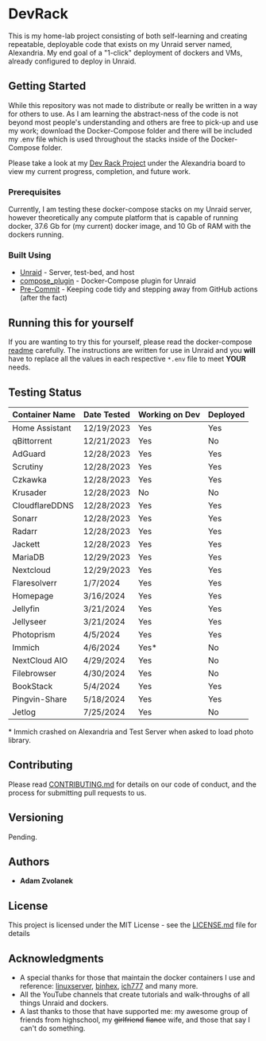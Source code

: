 # DevRack

This is my home-lab project consisting of both self-learning and creating repeatable, deployable code that exists on my Unraid server named, Alexandria. My end goal of a "1-click" deployment of dockers and VMs, already configured to deploy in Unraid.

## Getting Started

While this repository was not made to distribute or really be written in a way for others to use. As I am learning the abstract-ness of the code is not beyond most people's understanding and others are free to pick-up and use my work; download the Docker-Compose folder and there will be included my .env file which is used throughout the stacks inside of the Docker-Compose folder.

Please take a look at my [Dev Rack Project](https://github.com/users/adamzvolanek/projects/1) under the Alexandria board to view my current progress, completion, and future work.

### Prerequisites

Currently, I am testing these docker-compose stacks on my Unraid server, however theoretically any compute platform that is capable of running docker, 37.6 Gb for (my current) docker image, and 10 Gb of RAM with the dockers running.

### Built Using

* [Unraid](https://unraid.net/) - Server, test-bed, and host
* [compose_plugin](https://github.com/dcflachs/compose_plugin) - Docker-Compose plugin for Unraid
* [Pre-Commit](https://pre-commit.com/) - Keeping code tidy and stepping away from GitHub actions (after the fact)

## Running this for yourself

If you are wanting to try this for yourself, please read the docker-compose [readme](/docker-compose/README.md) carefully. The instructions are written for use in Unraid and you **will** have to replace all the values in each respective `*.env` file to meet **YOUR** needs.

## Testing Status

| Container Name | Date Tested | Working on Dev | Deployed |
| --------| -------- | -------- | -------- |
| Home Assistant | 12/19/2023 | Yes | Yes |
| qBittorrent | 12/21/2023 | Yes | No |
| AdGuard | 12/28/2023 | Yes | Yes |
| Scrutiny | 12/28/2023 | Yes | Yes |
| Czkawka | 12/28/2023 | Yes | Yes |
| Krusader | 12/28/2023 | No | No |
| CloudflareDDNS | 12/28/2023 | Yes | Yes |
| Sonarr | 12/28/2023 | Yes | Yes |
| Radarr | 12/28/2023 | Yes | Yes |
| Jackett | 12/28/2023 | Yes | Yes |
| MariaDB | 12/29/2023 | Yes | Yes |
| Nextcloud | 12/29/2023 | Yes | Yes |
| Flaresolverr | 1/7/2024 | Yes | Yes |
| Homepage | 3/16/2024 | Yes | Yes |
| Jellyfin | 3/21/2024 | Yes | Yes |
| Jellyseer | 3/21/2024 | Yes | Yes |
| Photoprism | 4/5/2024 | Yes | Yes |
| Immich | 4/6/2024 | Yes* | No |
| NextCloud AIO | 4/29/2024 | Yes | No |
| Filebrowser | 4/30/2024 | Yes | No |
| BookStack | 5/4/2024 | Yes | Yes |
| Pingvin-Share | 5/18/2024 | Yes | Yes |
| Jetlog | 7/25/2024 | Yes | No |

\* Immich crashed on Alexandria and Test Server when asked to load photo library.

## Contributing

Please read [CONTRIBUTING.md](https://github.com/adamzvolanek/DevRack/blob/main/CONTRIBUTING.md) for details on our code of conduct, and the process for submitting pull requests to us.

## Versioning

Pending.

## Authors

* **Adam Zvolanek**

## License

This project is licensed under the MIT License - see the [LICENSE.md](LICENSE.md) file for details

## Acknowledgments

* A special thanks for those that maintain the docker containers I use and reference: [linuxserver](https://www.linuxserver.io/), [binhex](https://github.com/binhex), [ich777](https://github.com/ich777) and many more.
* All the YouTube channels that create tutorials and walk-throughs of all things Unraid and dockers.
* A last thanks to those that have supported me: my awesome group of friends from highschool, my ~~girlfriend~~ ~~fiance~~ wife, and those that say I can't do something.
